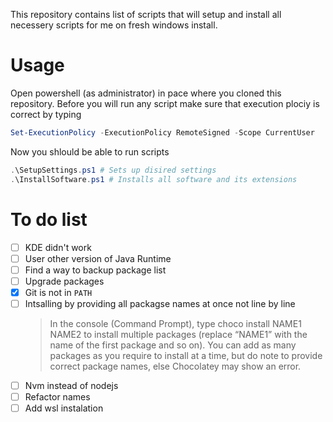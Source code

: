 This repository contains list of scripts that will setup and install all necessery scripts for me on fresh windows install.

# Usage

Open powershell (as administrator) in pace where you cloned this repository. Before you will run any script make sure that execution plociy is correct by typing

```ps1
Set-ExecutionPolicy -ExecutionPolicy RemoteSigned -Scope CurrentUser
```

Now you shlould be able to run scripts

```ps1
.\SetupSettings.ps1 # Sets up disired settings
.\InstallSoftware.ps1 # Installs all software and its extensions
```

# To do list

 - [ ] KDE didn't work
 - [ ] User other version of Java Runtime
 - [ ] Find a way to backup package list
 - [ ] Upgrade packages
 - [x] Git is not in `PATH`
 - [ ] Intsalling by providing all packagse names at once not line by line
    > In the console (Command Prompt), type choco install NAME1 NAME2 to install multiple packages (replace “NAME1” with the name of the first package and so on). You can add as many packages as you require to install at a time, but do note to provide correct package names, else Chocolatey may show an error.
 - [ ] Nvm instead of nodejs
 - [ ] Refactor names
 - [ ] Add wsl instalation
